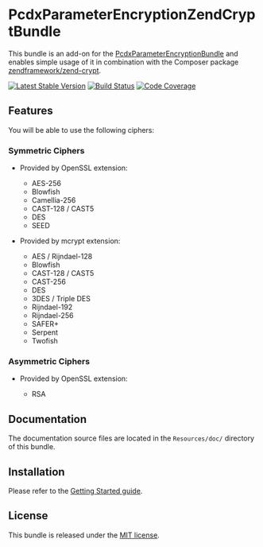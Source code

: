 # PcdxParameterEncryptionZendCryptBundle

This bundle is an add-on for the
[PcdxParameterEncryptionBundle](https://github.com/picodexter/PcdxParameterEncryptionBundle)
and enables simple usage of it in combination with the Composer package
[zendframework/zend-crypt](https://github.com/zendframework/zend-crypt).

[![Latest Stable Version](https://img.shields.io/packagist/v/picodexter/parameter-encryption-zend-crypt-bundle.svg?style=flat)](https://packagist.org/packages/picodexter/parameter-encryption-zend-crypt-bundle)
[![Build Status](https://img.shields.io/travis/picodexter/PcdxParameterEncryptionZendCryptBundle/master.svg?style=flat)](https://travis-ci.org/picodexter/PcdxParameterEncryptionZendCryptBundle)
[![Code Coverage](https://img.shields.io/coveralls/picodexter/PcdxParameterEncryptionZendCryptBundle/master.svg?style=flat)](https://coveralls.io/github/picodexter/PcdxParameterEncryptionZendCryptBundle)

## Features

You will be able to use the following ciphers:

### Symmetric Ciphers

*   Provided by OpenSSL extension:

    *   AES-256
    *   Blowfish
    *   Camellia-256
    *   CAST-128 / CAST5
    *   DES
    *   SEED

*   Provided by mcrypt extension:

    *   AES / Rijndael-128
    *   Blowfish
    *   CAST-128 / CAST5
    *   CAST-256
    *   DES
    *   3DES / Triple DES
    *   Rijndael-192
    *   Rijndael-256
    *   SAFER+
    *   Serpent
    *   Twofish

### Asymmetric Ciphers

*   Provided by OpenSSL extension:

    *   RSA

## Documentation

The documentation source files are located in the `Resources/doc/` directory of
this bundle.

## Installation

Please refer to the [Getting Started guide](Resources/doc/getting-started.rst).

## License

This bundle is released under the [MIT license](LICENSE).
